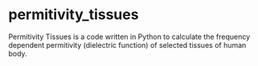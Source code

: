 # permitivity_tissues
Permitivity Tissues is a code written in Python to calculate the frequency dependent permitivity (dielectric function) of selected tissues of human body.
